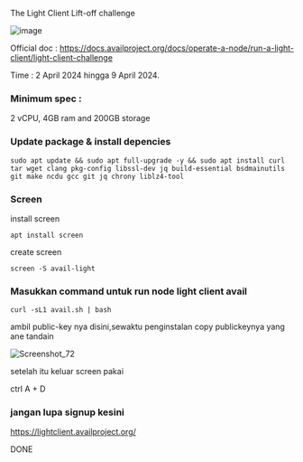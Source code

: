 The Light Client Lift-off challenge

![image](https://github.com/lukmanc405/testnet/assets/48665887/5c43d5b3-f58b-4d15-a774-4f85ffa62e6d)


Official doc : https://docs.availproject.org/docs/operate-a-node/run-a-light-client/light-client-challenge

Time : 2 April 2024 hingga 9 April 2024.

### Minimum spec :
2 vCPU, 4GB ram and 200GB storage


### Update package & install depencies 

```
sudo apt update && sudo apt full-upgrade -y && sudo apt install curl tar wget clang pkg-config libssl-dev jq build-essential bsdmainutils git make ncdu gcc git jq chrony liblz4-tool
```

###  Screen

install screen 

```
apt install screen 
```
create screen

```
screen -S avail-light
```

### Masukkan command untuk run node light client avail


```
curl -sL1 avail.sh | bash
```

ambil public-key nya disini,sewaktu penginstalan copy publickeynya yang ane tandain 

![Screenshot_72](https://github.com/lukmanc405/testnet/assets/48665887/79677de1-f15b-4196-adbf-d3c7a9a161c5)


setelah itu keluar screen pakai

ctrl A + D



### jangan lupa signup kesini
https://lightclient.availproject.org/

DONE
